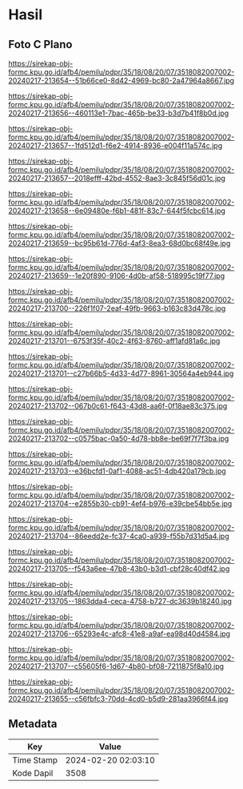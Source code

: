 # Hasil

## Foto C Plano

https://sirekap-obj-formc.kpu.go.id/afb4/pemilu/pdpr/35/18/08/20/07/3518082007002-20240217-213654--51b66ce0-8d42-4969-bc80-2a47964a8667.jpg

https://sirekap-obj-formc.kpu.go.id/afb4/pemilu/pdpr/35/18/08/20/07/3518082007002-20240217-213656--460113e1-7bac-465b-be33-b3d7b41f8b0d.jpg

https://sirekap-obj-formc.kpu.go.id/afb4/pemilu/pdpr/35/18/08/20/07/3518082007002-20240217-213657--1fd512d1-f6e2-4914-8936-e004f11a574c.jpg

https://sirekap-obj-formc.kpu.go.id/afb4/pemilu/pdpr/35/18/08/20/07/3518082007002-20240217-213657--2018efff-42bd-4552-8ae3-3c845f56d01c.jpg

https://sirekap-obj-formc.kpu.go.id/afb4/pemilu/pdpr/35/18/08/20/07/3518082007002-20240217-213658--6e09480e-f6b1-481f-83c7-644f5fcbc614.jpg

https://sirekap-obj-formc.kpu.go.id/afb4/pemilu/pdpr/35/18/08/20/07/3518082007002-20240217-213659--bc95b61d-776d-4af3-8ea3-68d0bc68f49e.jpg

https://sirekap-obj-formc.kpu.go.id/afb4/pemilu/pdpr/35/18/08/20/07/3518082007002-20240217-213659--1e20f890-9106-4d0b-af58-518995c19f77.jpg

https://sirekap-obj-formc.kpu.go.id/afb4/pemilu/pdpr/35/18/08/20/07/3518082007002-20240217-213700--226f1f07-2eaf-49fb-9663-b163c83d478c.jpg

https://sirekap-obj-formc.kpu.go.id/afb4/pemilu/pdpr/35/18/08/20/07/3518082007002-20240217-213701--6753f35f-40c2-4f63-8760-aff1afd81a6c.jpg

https://sirekap-obj-formc.kpu.go.id/afb4/pemilu/pdpr/35/18/08/20/07/3518082007002-20240217-213701--c27b66b5-4d33-4d77-8961-30564a4eb944.jpg

https://sirekap-obj-formc.kpu.go.id/afb4/pemilu/pdpr/35/18/08/20/07/3518082007002-20240217-213702--067b0c61-f643-43d8-aa6f-0f18ae83c375.jpg

https://sirekap-obj-formc.kpu.go.id/afb4/pemilu/pdpr/35/18/08/20/07/3518082007002-20240217-213702--c0575bac-0a50-4d78-bb8e-be69f7f7f3ba.jpg

https://sirekap-obj-formc.kpu.go.id/afb4/pemilu/pdpr/35/18/08/20/07/3518082007002-20240217-213703--e36bcfd1-0af1-4088-ac51-4db420a179cb.jpg

https://sirekap-obj-formc.kpu.go.id/afb4/pemilu/pdpr/35/18/08/20/07/3518082007002-20240217-213704--e2855b30-cb91-4ef4-b976-e39cbe54bb5e.jpg

https://sirekap-obj-formc.kpu.go.id/afb4/pemilu/pdpr/35/18/08/20/07/3518082007002-20240217-213704--86eedd2e-fc37-4ca0-a939-f55b7d31d5a4.jpg

https://sirekap-obj-formc.kpu.go.id/afb4/pemilu/pdpr/35/18/08/20/07/3518082007002-20240217-213705--f543a6ee-47b8-43b0-b3d1-cbf28c40df42.jpg

https://sirekap-obj-formc.kpu.go.id/afb4/pemilu/pdpr/35/18/08/20/07/3518082007002-20240217-213705--1863dda4-ceca-4758-b727-dc3639b18240.jpg

https://sirekap-obj-formc.kpu.go.id/afb4/pemilu/pdpr/35/18/08/20/07/3518082007002-20240217-213706--65293e4c-afc8-41e8-a9af-ea98d40d4584.jpg

https://sirekap-obj-formc.kpu.go.id/afb4/pemilu/pdpr/35/18/08/20/07/3518082007002-20240217-213707--c55605f6-1d67-4b80-bf08-7211875f8a10.jpg

https://sirekap-obj-formc.kpu.go.id/afb4/pemilu/pdpr/35/18/08/20/07/3518082007002-20240217-213655--c56fbfc3-70dd-4cd0-b5d9-281aa3966f44.jpg


## Metadata

| Key        | Value               |
| ---------- | ------------------- |
| Time Stamp | 2024-02-20 02:03:10 |
| Kode Dapil | 3508                |



